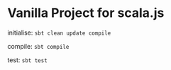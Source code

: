 # Vanilla Project for scala.js

initialise: `sbt clean update compile`

compile: `sbt compile`

test: `sbt test`